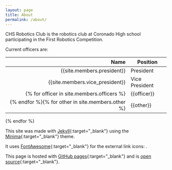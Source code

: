 ```yaml
---
layout: page
title: About
permalink: /about/
---
```


CHS Robotics Club is the robotics club at Coronado High school participating in the First Robotics Competition.

Current officers are:

|                            Name | Position       |
|--------------------------------:|----------------|
|      {{site.members.president}} | President      |
| {{site.members.vice_president}} | Vice President |
{% for officer in site.members.officers %}|{{officer}}|Officer|
{% endfor %}{% for other in site.members.other %}|{{other}}|Other|
{% endfor %}

This site was made with [Jekyll]{:target="_blank"} using the [Minima]{:target="_blank"} theme.

It uses [FontAwesome]{:target="_blank"} for the external link icons: <i class="fas fa-external-link-alt"></i>.

This page is hosted with [GitHub pages]{:target="_blank"} and is [open source][GitHub Repo]{:target="_blank"}.

[Jekyll]:https://jekyllrb.com/
[Minima]:https://github.com/jekyll/minima
[FontAwesome]:https://fontawesome.com/
[GitHub pages]:https://pages.github.com/
[GitHub Repo]:https://github.com/CHS-Robotics-Club/CHS-Robotics-Club.github.io
